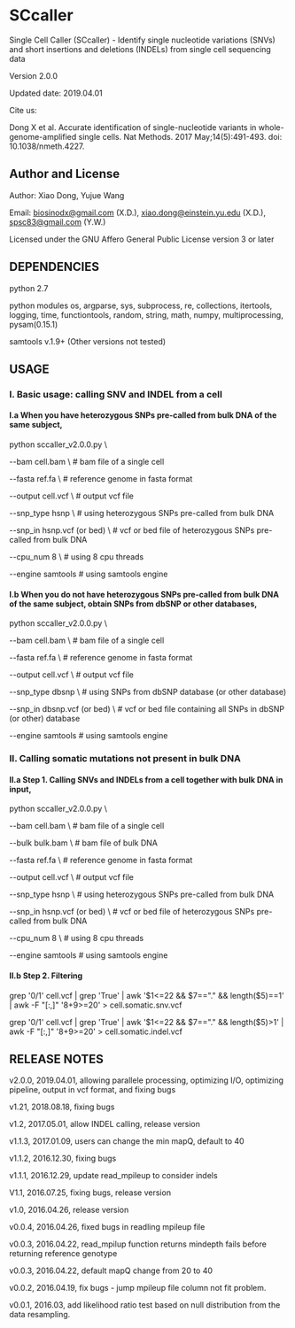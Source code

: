 # SCcaller
Single Cell Caller (SCcaller) - Identify single nucleotide variations (SNVs) and short insertions and deletions (INDELs) from single cell sequencing data

Version 2.0.0

Updated date: 2019.04.01

Cite us:

Dong X et al. Accurate identification of single-nucleotide variants in whole-genome-amplified single cells. Nat Methods. 2017 May;14(5):491-493. doi: 10.1038/nmeth.4227.

#####
## Author and License

Author: Xiao Dong, Yujue Wang

Email: biosinodx@gmail.com (X.D.), xiao.dong@einstein.yu.edu (X.D.), spsc83@gmail.com (Y.W.)

Licensed under the GNU Affero General Public License version 3 or later

#####
## DEPENDENCIES

python 2.7

python modules os, argparse, sys, subprocess, re, collections, itertools, logging, time, functiontools, random, string, math, numpy, multiprocessing, pysam(0.15.1)

samtools v.1.9+ (Other versions not tested)

#####
## USAGE

###
### I. Basic usage: calling SNV and INDEL from a cell

#### I.a When you have heterozygous SNPs pre-called from bulk DNA of the same subject,

python sccaller_v2.0.0.py \

  --bam cell.bam \ # bam file of a single cell
  
  --fasta ref.fa \ # reference genome in fasta format
  
  --output cell.vcf \ # output vcf file
  
  --snp_type hsnp \ # using heterozygous SNPs pre-called from bulk DNA
  
  --snp_in hsnp.vcf (or bed) \ # vcf or bed file of heterozygous SNPs pre-called from bulk DNA
  
  --cpu_num 8 \ # using 8 cpu threads
  
  --engine samtools # using samtools engine

#### I.b When you do not have heterozygous SNPs pre-called from bulk DNA of the same subject, obtain SNPs from dbSNP or other databases,

python sccaller_v2.0.0.py \

  --bam cell.bam \ # bam file of a single cell
  
  --fasta ref.fa \ # reference genome in fasta format
  
  --output cell.vcf \ # output vcf file
  
  --snp_type dbsnp \ # using SNPs from dbSNP database (or other database)
  
  --snp_in dbsnp.vcf (or bed) \ # vcf or bed file containing all SNPs in dbSNP (or other) database
       
  --engine samtools # using samtools engine

### II. Calling somatic mutations not present in bulk DNA

#### II.a Step 1. Calling SNVs and INDELs from a cell together with bulk DNA in input,

python sccaller_v2.0.0.py \

  --bam cell.bam \ # bam file of a single cell
  
  --bulk bulk.bam \ # bam file of bulk DNA
  
  --fasta ref.fa \ # reference genome in fasta format
  
  --output cell.vcf \ # output vcf file
  
  --snp_type hsnp \ # using heterozygous SNPs pre-called from bulk DNA
  
  --snp_in hsnp.vcf (or bed) \ # vcf or bed file of heterozygous SNPs pre-called from bulk DNA
  
  --cpu_num 8 \ # using 8 cpu threads
     
  --engine samtools # using samtools engine

#### II.b Step 2. Filtering

grep '0/1' cell.vcf | grep 'True' | awk '$1<=22 && $7=="." && length($5)==1' | awk -F "[:,]" '$8+$9>=20' > cell.somatic.snv.vcf

grep '0/1' cell.vcf | grep 'True' | awk '$1<=22 && $7=="." && length($5)>1' | awk -F "[:,]" '$8+$9>=20' > cell.somatic.indel.vcf

#####
## RELEASE NOTES

v2.0.0, 2019.04.01, allowing parallele processing, optimizing I/O, optimizing pipeline, output in vcf format, and fixing bugs

v1.21, 2018.08.18, fixing bugs

v1.2, 2017.05.01, allow INDEL calling, release version

v1.1.3, 2017.01.09, users can change the min mapQ, default to 40

v1.1.2, 2016.12.30, fixing bugs

v1.1.1, 2016.12.29, update read_mpileup to consider indels

V1.1, 2016.07.25, fixing bugs, release version

v1.0, 2016.04.26, release version

v0.0.4, 2016.04.26, fixed bugs in readling mpileup file

v0.0.3, 2016.04.22, read_mpilup function returns mindepth fails before returning reference genotype

v0.0.3, 2016.04.22, default mapQ change from 20 to 40

v0.0.2, 2016.04.19, fix bugs - jump mpileup file column not fit problem.

v0.0.1, 2016.03, add likelihood ratio test based on null distribution from the data resampling.

